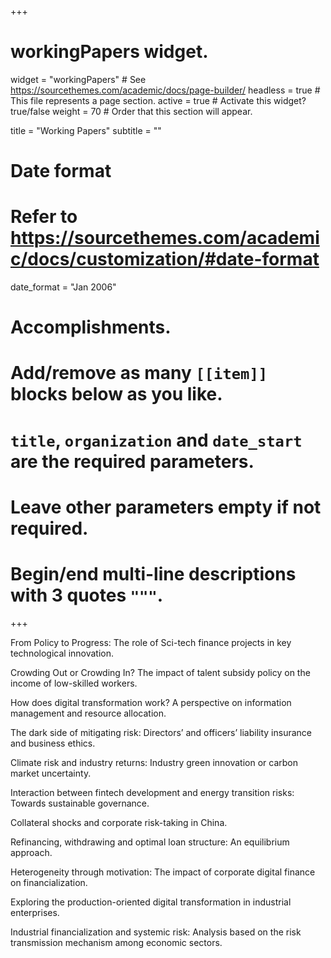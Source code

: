 +++
# workingPapers widget.
widget = "workingPapers"  # See https://sourcethemes.com/academic/docs/page-builder/
headless = true  # This file represents a page section.
active = true  # Activate this widget? true/false
weight = 70  # Order that this section will appear.

title = "Working Papers"
subtitle = ""

# Date format
#   Refer to https://sourcethemes.com/academic/docs/customization/#date-format
date_format = "Jan 2006"

# Accomplishments.
#   Add/remove as many `[[item]]` blocks below as you like.
#   `title`, `organization` and `date_start` are the required parameters.
#   Leave other parameters empty if not required.
#   Begin/end multi-line descriptions with 3 quotes `"""`.

+++

From Policy to Progress: The role of Sci-tech finance projects in key technological innovation.

Crowding Out or Crowding In? The impact of talent subsidy policy on the income of low-skilled workers.

How does digital transformation work? A perspective on information management and resource allocation.

The dark side of mitigating risk: Directors’ and officers’ liability insurance and business ethics.

Climate risk and industry returns: Industry green innovation or carbon market uncertainty.

Interaction between fintech development and energy transition risks: Towards sustainable governance.

Collateral shocks and corporate risk-taking in China.

Refinancing, withdrawing and optimal loan structure: An equilibrium approach.

Heterogeneity through motivation: The impact of corporate digital finance on financialization.

Exploring the production-oriented digital transformation in industrial enterprises.

Industrial financialization and systemic risk: Analysis based on the risk transmission mechanism among economic sectors.
